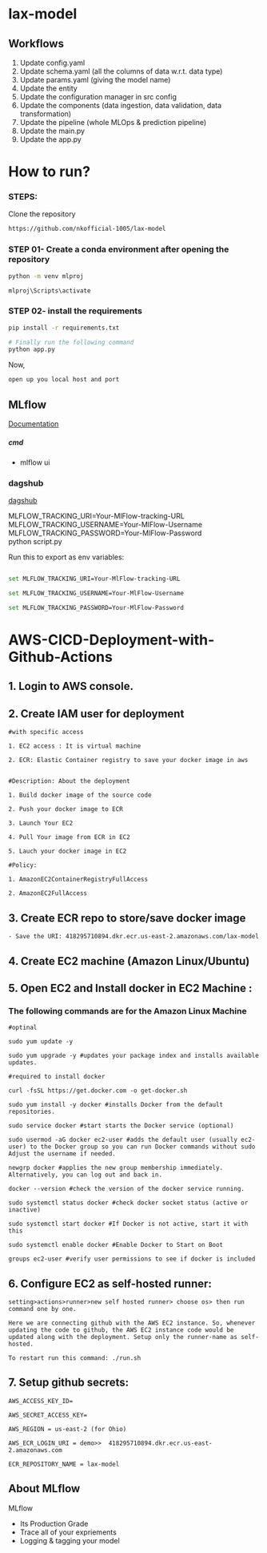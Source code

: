 # lax-model

## Workflows

1. Update config.yaml
2. Update schema.yaml (all the columns of data w.r.t. data type)
3. Update params.yaml (giving the model name)
4. Update the entity
5. Update the configuration manager in src config
6. Update the components (data ingestion, data validation, data transformation)
7. Update the pipeline (whole MLOps & prediction pipeline)
8. Update the main.py
9. Update the app.py

# How to run?
### STEPS:

Clone the repository

```bash
https://github.com/nkofficial-1005/lax-model
```
### STEP 01- Create a conda environment after opening the repository

```bash
python -m venv mlproj
```

```bash
mlproj\Scripts\activate
```


### STEP 02- install the requirements
```bash
pip install -r requirements.txt
```


```bash
# Finally run the following command
python app.py
```

Now,
```bash
open up you local host and port
```



## MLflow

[Documentation](https://mlflow.org/docs/latest/index.html)


##### cmd
- mlflow ui

### dagshub
[dagshub](https://dagshub.com/)

MLFLOW_TRACKING_URI=Your-MlFlow-tracking-URL \
MLFLOW_TRACKING_USERNAME=Your-MlFlow-Username \
MLFLOW_TRACKING_PASSWORD=Your-MlFlow-Password \
python script.py

Run this to export as env variables:

```bash

set MLFLOW_TRACKING_URI=Your-MlFlow-tracking-URL

set MLFLOW_TRACKING_USERNAME=Your-MlFlow-Username

set MLFLOW_TRACKING_PASSWORD=Your-MlFlow-Password

```


# AWS-CICD-Deployment-with-Github-Actions

## 1. Login to AWS console.

## 2. Create IAM user for deployment

	#with specific access

	1. EC2 access : It is virtual machine

	2. ECR: Elastic Container registry to save your docker image in aws


	#Description: About the deployment

	1. Build docker image of the source code

	2. Push your docker image to ECR

	3. Launch Your EC2 

	4. Pull Your image from ECR in EC2

	5. Lauch your docker image in EC2

	#Policy:

	1. AmazonEC2ContainerRegistryFullAccess

	2. AmazonEC2FullAccess

	
## 3. Create ECR repo to store/save docker image
    - Save the URI: 418295710894.dkr.ecr.us-east-2.amazonaws.com/lax-model

	
## 4. Create EC2 machine (Amazon Linux/Ubuntu) 

## 5. Open EC2 and Install docker in EC2 Machine :
### The following commands are for the Amazon Linux Machine
	
	#optinal

	sudo yum update -y

	sudo yum upgrade -y #updates your package index and installs available updates.
	
	#required to install docker

	curl -fsSL https://get.docker.com -o get-docker.sh

	sudo yum install -y docker #installs Docker from the default repositories.

    sudo service docker #start starts the Docker service (optional)

	sudo usermod -aG docker ec2-user #adds the default user (usually ec2-user) to the Docker group so you can run Docker commands without sudo Adjust the username if needed.

	newgrp docker #applies the new group membership immediately. Alternatively, you can log out and back in.

    docker --version #check the version of the docker service running.

    sudo systemctl status docker #check docker socket status (active or inactive)

    sudo systemctl start docker #If Docker is not active, start it with this

    sudo systemctl enable docker #Enable Docker to Start on Boot

    groups ec2-user #verify user permissions to see if docker is included
	
## 6. Configure EC2 as self-hosted runner:
    setting>actions>runner>new self hosted runner> choose os> then run command one by one.
    
    Here we are connecting github with the AWS EC2 instance. So, whenever updating the code to github, the AWS EC2 instance code would be updated along with the deployment. Setup only the runner-name as self-hosted.

    To restart run this command: ./run.sh


## 7. Setup github secrets:

    AWS_ACCESS_KEY_ID=

    AWS_SECRET_ACCESS_KEY=

    AWS_REGION = us-east-2 (for Ohio)

    AWS_ECR_LOGIN_URI = demo>>  418295710894.dkr.ecr.us-east-2.amazonaws.com

    ECR_REPOSITORY_NAME = lax-model



## About MLflow 
MLflow

 - Its Production Grade
 - Trace all of your expriements
 - Logging & tagging your model


